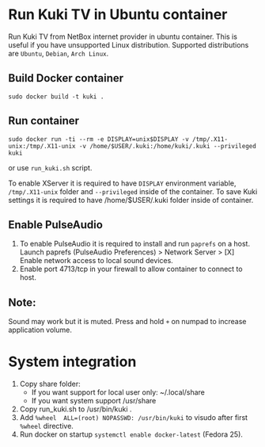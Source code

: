 Run Kuki TV in Ubuntu container
===============================

Run Kuki TV from NetBox internet provider in ubuntu container. This is useful if you have
unsupported Linux distribution. Supported distributions are `Ubuntu`, `Debian`, `Arch Linux`.

Build Docker container
----------------------

``sudo docker build -t kuki .``


Run container
-------------

``sudo docker run -ti --rm -e DISPLAY=unix$DISPLAY -v /tmp/.X11-unix:/tmp/.X11-unix -v /home/$USER/.kuki:/home/kuki/.kuki --privileged kuki``

or use `run_kuki.sh` script.


To enable XServer it is required to have `DISPLAY` environment variable, `/tmp/.X11-unix` folder and `--privileged` inside of the container.
To save Kuki settings it is required to have /home/$USER/.kuki folder inside of container.

Enable PulseAudio
-----------------

1) To enable PulseAudio it is required to install and run `paprefs` on a host. Launch paprefs (PulseAudio Preferences) > Network Server > [X] Enable network access to local sound devices.
2) Enable port 4713/tcp in your firewall to allow container to connect to host.


Note:
-----

Sound may work but it is muted. Press and hold `+` on numpad to increase application volume.



System integration
==================

1) Copy share folder:
    * If you want support for local user only: ~/.local/share
    * If you want system support /usr/share
2) Copy run_kuki.sh to /usr/bin/kuki .
3) Add ``%wheel  ALL=(root) NOPASSWD: /usr/bin/kuki`` to visudo after first `%wheel` directive.
4) Run docker on startup `systemctl enable docker-latest` (Fedora 25).
